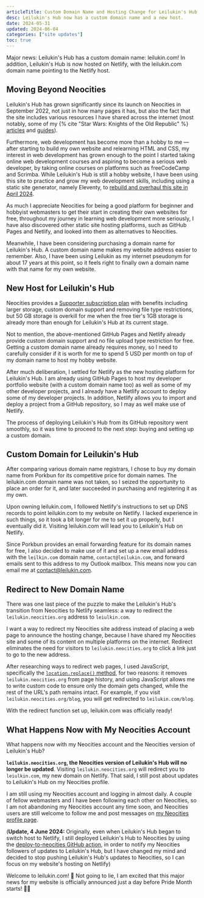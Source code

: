 ```yaml
---
articleTitle: Custom Domain Name and Hosting Change for Leilukin's Hub
desc: Leilukin's Hub now has a custom domain name and a new host.
date: 2024-05-31
updated: 2024-06-04
categories: ["site updates"]
toc: true
---
```


Major news: Leilukin's Hub has a custom domain name: leilukin.com! In addition, Leilukin's Hub is now  hosted on Netlify, with the leilukin.com domain name pointing to the Netlify host.

## Moving Beyond Neocities

Leilukin's Hub has grown significantly since its launch on Neocities in September 2022, not just in how many pages it has, but also the fact that the site includes various resources I have shared across the internet (most notably, some of my {% cite "Star Wars: Knights of the Old Republic" %} [articles](/shrines/starwarskotor/articles) and [guides](/shrines/starwarskotor/guides)).

Furthermore, web development has become more than a hobby to me — after starting to build my own website and relearning HTML and CSS, my interest in web development has grown enough to the point I started taking online web development courses and aspiring to become a serious web developer, by taking online courses on platforms such as freeCodeCamp and Scrimba. While Leilukin's Hub is still a hobby website, I have been using this site to practice and grow my web development skills, including using a static site generator, namely Eleventy, to [rebuild and overhaul this site in April 2024](/blog/posts/2024-04-21-april-2024-leilukins-hub-overhaul-with-eleventy).

As much I appreciate Neocities for being a good platform for beginner and hobbyist webmasters to get their start in creating their own websites for free, throughout my journey in learning web development more seriously, I have also discovered other static site hosting platforms, such as GitHub Pages and Netlify, and looked into them as alternatives to Neocities.

Meanwhile, I have been considering purchasing a domain name for Leilukin's Hub. A custom domain name makes my website address easier to remember. Also, I have been using Leilukin as my internet pseudonym for about 17 years at this point, so it feels right to finally own a domain name with that name for my own website.

## New Host for Leilukin's Hub

Neocities provides a [Supporter subscription plan](https://neocities.org/supporter) with benefits including larger storage, custom domain support and removing file type restrictions, but 50 GB storage is overkill for me when the free tier's 1GB storage is already more than enough for Leilukin's Hub at its current stage.

Not to mention, the above-mentioned GitHub Pages and Netlify already provide custom domain support and no file upload type restriction for free. Getting a custom domain name already requires money, so I need to carefully consider if it is worth for me to spend 5 USD per month on top of my domain name to host my hobby website.

After much deliberation, I settled for Netlify as the new hosting platform for Leilukin's Hub. I am already using GitHub Pages to host my developer portfolio website (with a custom domain name too) as well as some of my other developer projects, and I already have a Netlify account to deploy some of my developer projects. In addition, Netlify allows you to import and deploy a project from a GitHub repository, so I may as well make use of Netlify.

The process of deploying Leilukin's Hub from its GitHub repository went smoothly, so it was time to proceed to the next step: buying and setting up a custom domain.

## Custom Domain for Leilukin's Hub

After comparing various domain name registrars, I chose to buy my domain name from Porkbun for its competitive price for domain names. The leilukin.com domain name was not taken, so I seized the opportunity to place an order for it, and later succeeded in purchasing and registering it as my own.

Upon owning leilukin.com, I followed Netlify's instructions to set up DNS records to point leilukin.com to my website on Netlify. I lacked experience in such things, so it took a bit longer for me to set it up properly, but I eventually did it. Visiting leilukin.com will lead you to Leilukin's Hub on Netlify.

Since Porkbun provides an email forwarding feature for its domain names for free, I also decided to make use of it and set up a new email address with the `leilkin.com` domain name, `contact@leilukin.com`, and forward emails sent to this address to my Outlook mailbox. This means now you can email me at contact@leilukin.com.

## Redirect to New Domain Name

There was one last piece of the puzzle to make the Leilukin's Hub's transition from Neocities to Netlify seamless: a way to redirect the `leilukin.neocities.org` address to `leiulkin.com`.

I want a way to redirect my Neocities site address instead of placing a web page to announce the hosting change, because I have shared my Neocities site and some of its content on multiple platforms on the internet. Redirect eliminates the need for visitors to `leilukin.neocities.org` to click a link just to go to the new address.

After researching ways to redirect web pages, I used JavaScript, specifically the [`location.replace()` method](https://www.w3schools.com/jsref/met_loc_replace.asp), for two reasons: it removes `leilukin.neocities.org` from page history, and using JavaScript allows me to write custom code to ensure only the domain gets changed, while the rest of the URL's path remains intact. For example, if you visit `leilukin.neocities.org/blog`, you will get redirected to `leilukin.com/blog`.

With the redirect function set up, leilukin.com was officially ready!

## What Happens Now with My Neocities Account

What happens now with my Neocities account and the Neocities version of Leilukin's Hub?

**`leilukin.neocities.org`, the Neocities version of Leilukin's Hub will no longer be updated**. Visiting `leilukin.neocities.org` will redirect you to `leiulkin.com`, my new domain on Netlify. That said, I still post about updates to Leilukin's Hub on my Neocities profile.

I am still using my Neocities account and logging in almost daily. A couple of fellow webmasters and I have been following each other on Neocities, so I am not abandoning my Neocities account any time soon, and Neocities users are still welcome to follow me and post messages on [my Neocities profile page](https://neocities.org/site/leilukin).

(**Update, 4 June 2024:** Originally, even when Leilukin's Hub began to switch host to Netlify, I still deployed Leilukin's Hub to Neocities by using the [deploy-to-neocities GitHub action](https://github.com/bcomnes/deploy-to-neocities), in order to notify my Neocities followers of updates to Leilukin's Hub, but I have changed my mind and decided to stop pushing Leilukin's Hub's updates to Neocities, so I can focus on my website's hosting on Netlify)

Welcome to leilukin.com! 🥳 Not going to lie, I am excited that this major news for my website is officially announced just a day before Pride Month starts! 🏳️‍🌈
